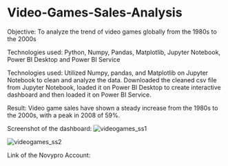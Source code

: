 # Video-Games-Sales-Analysis

Objective: To analyze the trend of video games globally from the 1980s to the 2000s 

Technologies used: Python, Numpy, Pandas, Matplotlib, Jupyter Notebook, Power BI Desktop and  Power BI Service

Technologies used: Utilized Numpy, pandas, and Matplotlib on Jupyter Notebook to clean and analyze the data. Downloaded the cleaned csv file from Jupyter Notebook, loaded it on Power BI Desktop to create interactive dashboard and then loaded it on Power BI Service.

Result: Video game sales have shown a steady increase from the 1980s to the 2000s, with a peak in 2008 of 59%.

Screenshot of the dashboard:
![videogames_ss1](https://user-images.githubusercontent.com/54434692/229277404-c70b27ea-1d44-414f-82a0-7ae551fc5cf9.PNG)

![videogames_ss2](https://user-images.githubusercontent.com/54434692/229277409-c15c2dc7-94db-468c-9169-21a73a9e7e3a.PNG)

Link of the Novypro Account: 
